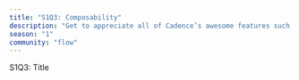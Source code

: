 ```yaml
---
title: "S1Q3: Composability"
description: "Get to appreciate all of Cadence’s awesome features such as capabilities, resources, and composability."
season: "1"
community: "flow"
---
```

S1Q3: Title
